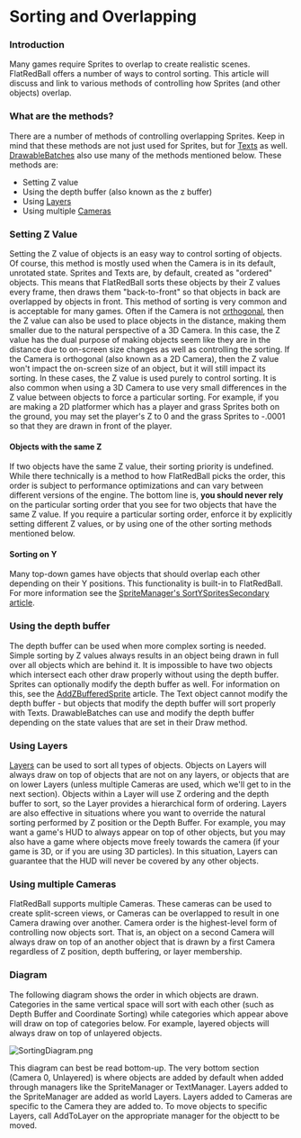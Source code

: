 # Sorting and Overlapping

### Introduction

Many games require Sprites to overlap to create realistic scenes. FlatRedBall offers a number of ways to control sorting. This article will discuss and link to various methods of controlling how Sprites (and other objects) overlap.

### What are the methods?

There are a number of methods of controlling overlapping Sprites. Keep in mind that these methods are not just used for Sprites, but for [Texts](../graphics/text/) as well. [DrawableBatches](../graphics/drawablebatch/) also use many of the methods mentioned below. These methods are:

* Setting Z value
* Using the depth buffer (also known as the z buffer)
* Using [Layers](../graphics/layer/)
* Using multiple [Cameras](../camera/)

### Setting Z Value

Setting the Z value of objects is an easy way to control sorting of objects. Of course, this method is mostly used when the Camera is in its default, unrotated state. Sprites and Texts are, by default, created as "ordered" objects. This means that FlatRedBall sorts these objects by their Z values every frame, then draws them "back-to-front" so that objects in back are overlapped by objects in front. This method of sorting is very common and is acceptable for many games. Often if the Camera is not [orthogonal](../camera/orthogonal.md), then the Z value can also be used to place objects in the distance, making them smaller due to the natural perspective of a 3D Camera. In this case, the Z value has the dual purpose of making objects seem like they are in the distance due to on-screen size changes as well as controlling the sorting. If the Camera is orthogonal (also known as a 2D Camera), then the Z value won't impact the on-screen size of an object, but it will still impact its sorting. In these cases, the Z value is used purely to control sorting. It is also common when using a 3D Camera to use very small differences in the Z value between objects to force a particular sorting. For example, if you are making a 2D platformer which has a player and grass Sprites both on the ground, you may set the player's Z to 0 and the grass Sprites to -.0001 so that they are drawn in front of the player.

#### Objects with the same Z

If two objects have the same Z value, their sorting priority is undefined. While there technically is a method to how FlatRedBall picks the order, this order is subject to performance optimizations and can vary between different versions of the engine. The bottom line is, **you should never rely** on the particular sorting order that you see for two objects that have the same Z value. If you require a particular sorting order, enforce it by explicitly setting different Z values, or by using one of the other sorting methods mentioned below.

#### Sorting on Y

Many top-down games have objects that should overlap each other depending on their Y positions. This functionality is built-in to FlatRedBall. For more information see the [SpriteManager's SortYSpritesSecondary article](../spritemanager/sortyspritessecondary.md).

### Using the depth buffer

The depth buffer can be used when more complex sorting is needed. Simple sorting by Z values always results in an object being drawn in full over all objects which are behind it. It is impossible to have two objects which intersect each other draw properly without using the depth buffer. Sprites can optionally modify the depth buffer as well. For information on this, see the [AddZBufferedSprite](../spritemanager/addzbufferedsprite.md) article. The Text object cannot modify the depth buffer - but objects that modify the depth buffer will sort properly with Texts. DrawableBatches can use and modify the depth buffer depending on the state values that are set in their Draw method.

### Using Layers

[Layers](../graphics/layer/) can be used to sort all types of objects. Objects on Layers will always draw on top of objects that are not on any layers, or objects that are on lower Layers (unless multiple Cameras are used, which we'll get to in the next section). Objects within a Layer will use Z ordering and the depth buffer to sort, so the Layer provides a hierarchical form of ordering. Layers are also effective in situations where you want to override the natural sorting performed by Z position or the Depth Buffer. For example, you may want a game's HUD to always appear on top of other objects, but you may also have a game where objects move freely towards the camera (if your game is 3D, or if you are using 3D particles). In this situation, Layers can guarantee that the HUD will never be covered by any other objects.

### Using multiple Cameras

FlatRedBall supports multiple Cameras. These cameras can be used to create split-screen views, or Cameras can be overlapped to result in one Camera drawing over another. Camera order is the highest-level form of controlling now objects sort. That is, an object on a second Camera will always draw on top of an another object that is drawn by a first Camera regardless of Z position, depth buffering, or layer membership.

### Diagram

The following diagram shows the order in which objects are drawn. Categories in the same vertical space will sort with each other (such as Depth Buffer and Coordinate Sorting) while categories which appear above will draw on top of categories below. For example, layered objects will always draw on top of unlayered objects.

&#x20;![SortingDiagram.png](../../../.gitbook/assets/migrated_media-SortingDiagram.png)&#x20;

This diagram can best be read bottom-up. The very bottom section (Camera 0, Unlayered) is where objects are added by default when added through managers like the SpriteManager or TextManager. Layers added to the SpriteManager are added as world Layers. Layers added to Cameras are specific to the Camera they are added to. To move objects to specific Layers, call AddToLayer on the appropriate manager for the objectt to be moved.
